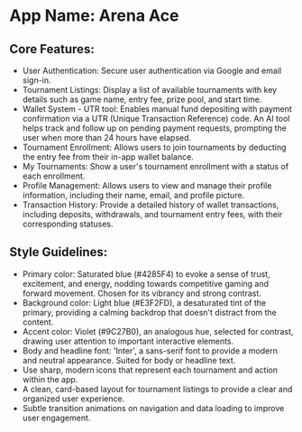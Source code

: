 # **App Name**: Arena Ace

## Core Features:

- User Authentication: Secure user authentication via Google and email sign-in.
- Tournament Listings: Display a list of available tournaments with key details such as game name, entry fee, prize pool, and start time.
- Wallet System - UTR tool: Enables manual fund depositing with payment confirmation via a UTR (Unique Transaction Reference) code. An AI tool helps track and follow up on pending payment requests, prompting the user when more than 24 hours have elapsed.
- Tournament Enrollment: Allows users to join tournaments by deducting the entry fee from their in-app wallet balance.
- My Tournaments: Show a user's tournament enrollment with a status of each enrollment.
- Profile Management: Allows users to view and manage their profile information, including their name, email, and profile picture.
- Transaction History: Provide a detailed history of wallet transactions, including deposits, withdrawals, and tournament entry fees, with their corresponding statuses.

## Style Guidelines:

- Primary color: Saturated blue (#4285F4) to evoke a sense of trust, excitement, and energy, nodding towards competitive gaming and forward movement. Chosen for its vibrancy and strong contrast.
- Background color: Light blue (#E3F2FD), a desaturated tint of the primary, providing a calming backdrop that doesn't distract from the content.
- Accent color: Violet (#9C27B0), an analogous hue, selected for contrast, drawing user attention to important interactive elements.
- Body and headline font: 'Inter', a sans-serif font to provide a modern and neutral appearance. Suited for body or headline text.
- Use sharp, modern icons that represent each tournament and action within the app.
- A clean, card-based layout for tournament listings to provide a clear and organized user experience.
- Subtle transition animations on navigation and data loading to improve user engagement.